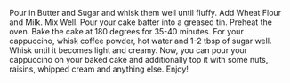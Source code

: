 Pour in Butter and Sugar and whisk them well until fluffy.
Add Wheat Flour and Milk. Mix Well.
Pour your cake batter into a greased tin.
Preheat the oven.
Bake the cake at 180 degrees for 35-40 minutes.
For your cappuccino, whisk coffee powder, hot water and 1-2 tbsp of sugar well. Whisk until it becomes light and creamy.
Now, you can pour your cappuccino on your baked cake and additionally top it with some nuts, raisins, whipped cream and anything else.
Enjoy!
